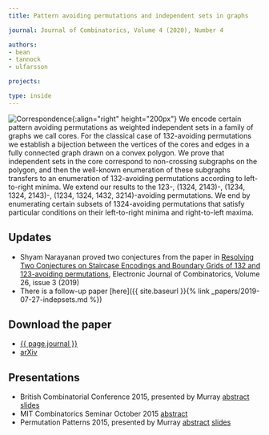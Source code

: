 ```yaml
---
title: Pattern avoiding permutations and independent sets in graphs

journal: Journal of Combinatorics, Volume 4 (2020), Number 4

authors:
- bean
- tannock
- ulfarsson

projects:

type: inside
---
```

![Correspondence]({{site.baseurl}}/assets/img/pattgons.png){:align="right" height="200px"}
We encode certain pattern avoiding permutations as weighted independent sets in
a family of graphs we call cores. For the classical case of 132-avoiding
permutations we establish a bijection between the vertices of the cores and
edges in a fully connected graph drawn on a convex polygon. We prove that
independent sets in the core correspond to non-crossing subgraphs on the
polygon, and then the well-known enumeration of these subgraphs transfers to an
enumeration of 132-avoiding permutations according to left-to-right minima. We
extend our results to the 123-, (1324, 2143)-, (1234, 1324, 2143)-, (1234,
1324, 1432, 3214)-avoiding permutations. We end by enumerating certain subsets
of 1324-avoiding permutations that satisfy particular conditions on their
left-to-right minima and right-to-left maxima.

## Updates
- Shyam Narayanan proved two conjectures from the paper in [Resolving Two Conjectures on Staircase Encodings and Boundary Grids of 132 and 123-avoiding permutations](https://www.combinatorics.org/ojs/index.php/eljc/article/view/v26i3p62), Electronic Journal of Combinatorics, Volume 26, issue 3 (2019)
- There is a follow-up paper [here]({{ site.baseurl }}{% link _papers/2019-07-27-indepsets.md %})

## Download the paper
- [{{ page.journal }}](https://dx.doi.org/10.4310/JOC.2020.v11.n4.a7)
- [arXiv](http://arxiv.org/abs/1512.08155)

## Presentations
- British Combinatorial Conference 2015, presented by Murray [abstract]({{site.baseurl}}/assets/talks/pattgons/2015-BCC-abstract.pdf) [slides]({{site.baseurl}}/assets/talks/pattgons/2015-BCC-slides.pdf)
- MIT Combinatorics Seminar October 2015 [abstract](https://calendar.google.com/calendar/event?eid=YTVzdDNzYzIzOW5jcTU3b2R0bTBoMjFhOWMgbWl0Y29tYmluQG0&ctz=America/New_York)
- Permutation Patterns 2015, presented by Murray [abstract]({{site.baseurl}}/assets/talks/pattgons/2015-PP-abstract.pdf) [slides]({{site.baseurl}}/assets/talks/pattgons/2015-PP-slides.pdf)
